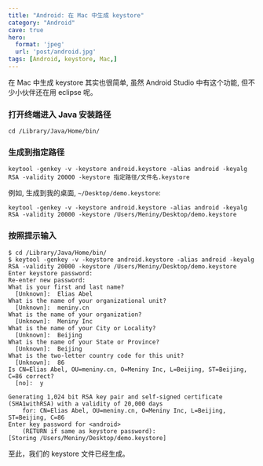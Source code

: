 ```yaml
---
title: "Android: 在 Mac 中生成 keystore"
category: "Android"
cave: true
hero:
  format: 'jpeg'
  url: 'post/android.jpg'
tags: [Android, keystore, Mac,]
---
```

在 Mac 中生成 keystore 其实也很简单, 虽然 Android Studio 中有这个功能, 但不少小伙伴还在用 eclipse 呢。

### 打开终端进入 Java 安装路径

```console
cd /Library/Java/Home/bin/
```

### 生成到指定路径

```console
keytool -genkey -v -keystore android.keystore -alias android -keyalg RSA -validity 20000 -keystore 指定路径/文件名.keystore
```

例如, 生成到我的桌面, `~/Desktop/demo.keystore`:

```console
keytool -genkey -v -keystore android.keystore -alias android -keyalg RSA -validity 20000 -keystore /Users/Meniny/Desktop/demo.keystore
```

### 按照提示输入

```console
$ cd /Library/Java/Home/bin/
$ keytool -genkey -v -keystore android.keystore -alias android -keyalg RSA -validity 20000 -keystore /Users/Meniny/Desktop/demo.keystore
Enter keystore password:
Re-enter new password:
What is your first and last name?
  [Unknown]:  Elias Abel
What is the name of your organizational unit?
  [Unknown]:  meniny.cn
What is the name of your organization?
  [Unknown]:  Meniny Inc
What is the name of your City or Locality?
  [Unknown]:  Beijing
What is the name of your State or Province?
  [Unknown]:  Beijing
What is the two-letter country code for this unit?
  [Unknown]:  86
Is CN=Elias Abel, OU=meniny.cn, O=Meniny Inc, L=Beijing, ST=Beijing, C=86 correct?
  [no]:  y

Generating 1,024 bit RSA key pair and self-signed certificate (SHA1withRSA) with a validity of 20,000 days
	for: CN=Elias Abel, OU=meniny.cn, O=Meniny Inc, L=Beijing, ST=Beijing, C=86
Enter key password for <android>
	(RETURN if same as keystore password):
[Storing /Users/Meniny/Desktop/demo.keystore]
```

至此，我们的 keystore 文件已经生成。

